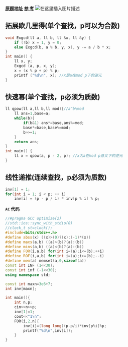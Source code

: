 [**原题地址**](https://www.luogu.com.cn/problem/P3811)
[**参 考**](https://www.luogu.com.cn/problem/solution/P3811)
![在这里插入图片描述](https://img-blog.csdnimg.cn/4fdf7492256440d7ac71f5dbefece5e2.png?x-oss-process=image/watermark,type_d3F5LXplbmhlaQ,shadow_50,text_Q1NETiBA6L-954O9,size_20,color_FFFFFF,t_70,g_se,x_16)

## 拓展欧几里得(单个查找，p可以为合数)
```cpp
void Exgcd(ll a, ll b, ll &x, ll &y) {
    if (!b) x = 1, y = 0;
    else Exgcd(b, a % b, y, x), y -= a / b * x;
}
int main() {
    ll x, y;
    Exgcd (a, p, x, y);
    x = (x % p + p) % p;
    printf ("%d\n", x); //x是a在mod p下的逆元
}
```

## 快速幂(单个查找，p必须为质数)
```cpp
ll qpow(ll a,ll b,ll mod){//a^b%mod
    ll ans=1,base=a;
    while(b){
        if(b&1) ans*=base,ans%=mod;
        base*=base,base%=mod;
        b>>=1;
    }
    return ans;
}
int main() {
	ll x = qpow(a, p - 2, p); //x为a在mod p意义下的逆元
}
```

## 线性递推(连续查找，p必须为质数)
```cpp
inv[1] = 1;
for(int i = 1; i < p; ++ i)
    inv[i] = (p - p / i) * inv[p % i] % p;
```

**`AC` 代码**
```cpp
//#pragma GCC optimize(2)
//std::ios::sync_with_stdio(0)
//clock_t st=clock();
#include<bits/stdc++.h>
#define abss(x) ((x)>(0)?(x):(-1)*(x))
#define maxs(a,b) ((a)>(b)?(a):(b))
#define mins(a,b) ((a)<(b)?(a):(b))
#define FOR(i,a,b) for(int i=(a);i<=(b);++i)
#define ROF(i,a,b) for(int i=(a);i>=(b);--i)
#define mem(a) memset(a,0,sizeof(a))
const int INF (1<<30);
const int inf (-1<<30);
using namespace std;

const int maxn=3e6+7;
int inv[maxn];

int main(){
    int n,p;
    cin>>n>>p;
    inv[1]=1;
    cout<<"1\n";
    FOR(i,2,n){
        inv[i]=(long long)(p-p/i)*inv[p%i]%p;
        printf("%d\n",inv[i]);
    }
}
```